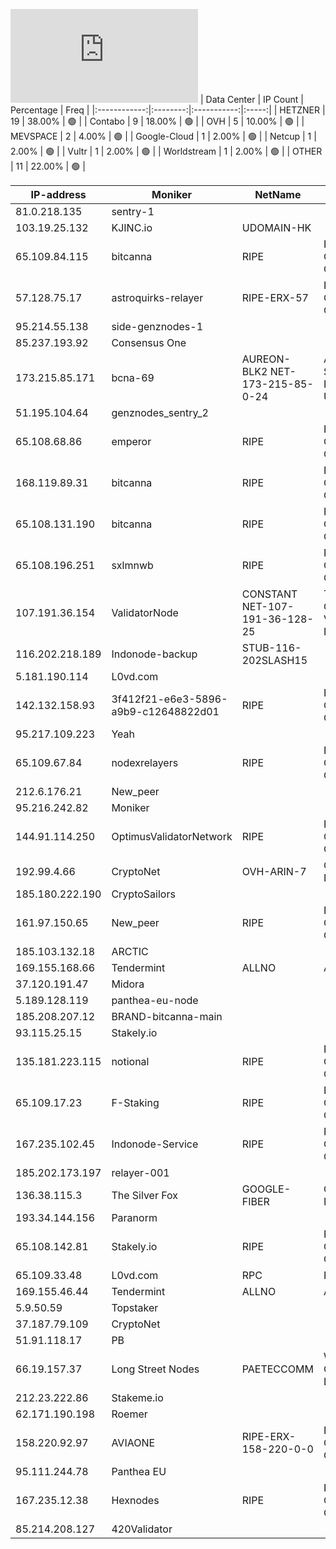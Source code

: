 ![Diagramm](https://github.com/obajay/StateSync-snapshots/blob/main/Projects/Bitcanna/1/README.md)
| Data Center | IP Count | Percentage | Freq |
|:------------:|:--------:|:-----------:|:-----:|
| HETZNER | 19 | 38.00% | 🟢 |
| Contabo | 9 | 18.00% | 🟢 |
| OVH | 5 | 10.00% | 🟢 |
| MEVSPACE | 2 | 4.00% | 🟢 |
| Google-Cloud | 1 | 2.00% | 🟢 |
| Netcup | 1 | 2.00% | 🟢 |
| Vultr | 1 | 2.00% | 🟢 |
| Worldstream | 1 | 2.00% | 🟢 |
| OTHER | 11 | 22.00% | 🟢 |

<!-- START_TABLE -->
| IP-address | Moniker | NetName | Organization |
|-------------|-------------|-------------|-------------|
| 81.0.218.135 | sentry-1 |  |  |
| 103.19.25.132 | KJINC.io | UDOMAIN-HK |  |
| 65.109.84.115 | bitcanna | RIPE | RIPE Network Coordination Centre |
| 57.128.75.17 | astroquirks-relayer | RIPE-ERX-57 | RIPE Network Coordination Centre |
| 95.214.55.138 | side-genznodes-1 |  |  |
| 85.237.193.92 | Consensus One |  |  |
| 173.215.85.171 | bcna-69 | AUREON-BLK2 NET-173-215-85-0-24 | Aureon Network Services MI FIBER URBANDALE |
| 51.195.104.64 | genznodes_sentry_2 |  |  |
| 65.108.68.86 | emperor | RIPE | RIPE Network Coordination Centre |
| 168.119.89.31 | bitcanna | RIPE | RIPE Network Coordination Centre |
| 65.108.131.190 | bitcanna | RIPE | RIPE Network Coordination Centre |
| 65.108.196.251 | sxlmnwb | RIPE | RIPE Network Coordination Centre |
| 107.191.36.154 | ValidatorNode | CONSTANT NET-107-191-36-128-25 | The Constant Company, LLC Vultr Holdings, LLC |
| 116.202.218.189 | Indonode-backup | STUB-116-202SLASH15 |  |
| 5.181.190.114 | L0vd.com |  |  |
| 142.132.158.93 | 3f412f21-e6e3-5896-a9b9-c12648822d01 | RIPE | RIPE Network Coordination Centre |
| 95.217.109.223 | Yeah |  |  |
| 65.109.67.84 | nodexrelayers | RIPE | RIPE Network Coordination Centre |
| 212.6.176.21 | New_peer |  |  |
| 95.216.242.82 | Moniker |  |  |
| 144.91.114.250 | OptimusValidatorNetwork | RIPE | RIPE Network Coordination Centre |
| 192.99.4.66 | CryptoNet | OVH-ARIN-7 | OVH Hosting, Inc. |
| 185.180.222.190 | CryptoSailors |  |  |
| 161.97.150.65 | New_peer | RIPE | RIPE Network Coordination Centre |
| 185.103.132.18 | ARCTIC |  |  |
| 169.155.168.66 | Tendermint | ALLNO | Allnodes Inc |
| 37.120.191.47 | Midora |  |  |
| 5.189.128.119 | panthea-eu-node |  |  |
| 185.208.207.12 | BRAND-bitcanna-main |  |  |
| 93.115.25.15 | Stakely.io |  |  |
| 135.181.223.115 | notional | RIPE | RIPE Network Coordination Centre |
| 65.109.17.23 | F-Staking | RIPE | RIPE Network Coordination Centre |
| 167.235.102.45 | Indonode-Service | RIPE | RIPE Network Coordination Centre |
| 185.202.173.197 | relayer-001 |  |  |
| 136.38.115.3 | The Silver Fox | GOOGLE-FIBER | Google Fiber Inc. |
| 193.34.144.156 | Paranorm |  |  |
| 65.108.142.81 | Stakely.io | RIPE | RIPE Network Coordination Centre |
| 65.109.33.48 | L0vd.com | RPC | RIPE | RIPE Network Coordination Centre |
| 169.155.46.44 | Tendermint | ALLNO | Allnodes Inc |
| 5.9.50.59 | Topstaker |  |  |
| 37.187.79.109 | CryptoNet |  |  |
| 51.91.118.17 | PB |  |  |
| 66.19.157.37 | Long Street Nodes | PAETECCOMM | Windstream Communications LLC |
| 212.23.222.86 | Stakeme.io |  |  |
| 62.171.190.198 | Roemer |  |  |
| 158.220.92.97 | AVIAONE | RIPE-ERX-158-220-0-0 | RIPE Network Coordination Centre |
| 95.111.244.78 | Panthea EU |  |  |
| 167.235.12.38 | Hexnodes | RIPE | RIPE Network Coordination Centre |
| 85.214.208.127 | 420Validator |  |  |

<!-- END_TABLE -->